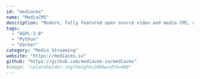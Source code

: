 ```yaml
---
id: "mediacms"
name: "MediaCMS"
description: "Modern, fully featured open source video and media CMS, written in Python/Django/React, featuring a REST API."
tags:
  - "AGPL-3.0"
  - "Python"
  - "Docker"
category: "Media Streaming"
website: "https://mediacms.io"
github: "https://github.com/mediacms-io/mediacms"
#image: "/placeholder.svg?height=300&width=400"
---
```


